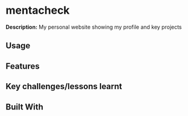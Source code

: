 # mentacheck


<b>Description:</b>
My personal website showing my profile and key projects


## Usage

## Features

## Key challenges/lessons learnt


## Built With



